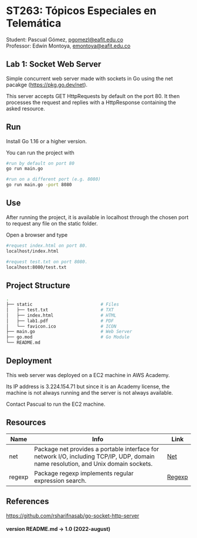 # ST263: Tópicos Especiales en Telemática
Student: Pascual Gómez, pgomezl@eafit.edu.co  
Professor: Edwin Montoya, emontoya@eafit.edu.co

## Lab 1: Socket Web Server
Simple concurrent web server made with sockets in Go using the net pacakge (https://pkg.go.dev/net).

This server accepts GET HttpRequests by default on the port 80. It then processes the request and replies with a HttpResponse containing the asked resource.

## Run
Install Go 1.16 or a higher version.

You can run the project with
```bash
#run by default on port 80
go run main.go

#run on a different port (e.g. 8080)
go run main.go -port 8080

```

## Use
After running the project, it is available in localhost through the chosen port to request any file on the static folder.

Open a browser and type
```bash
#request index.html on port 80.
localhost/index.html

#request test.txt on port 8080.
localhost:8080/test.txt
```

## Project Structure
 ```bash
.
├── static                          # Files                  
│   ├── test.txt                    # TXT                 
│   ├── index.html                  # HTML
│   ├── lab1.pdf                    # PDF
│   └── favicon.ico                 # ICON
├── main.go                         # Web Server
├── go.mod                          # Go Module
└── README.md  
```

## Deployment
This web server was deployed on a EC2 machine in AWS Academy. 

Its IP address is 3.224.154.71 but since it is an Academy license, the machine is not always running and the server is not always available.

Contact Pascual to run the EC2 machine.

## Resources
|Name|Info|Link|
|------|-----------|----|
|net|Package net provides a portable interface for network I/O, including TCP/IP, UDP, domain name resolution, and Unix domain sockets.|[Net](https://pkg.go.dev/net)|
|regexp|Package regexp implements regular expression search.|[Regexp](https://pkg.go.dev/regexp)|

## References
https://github.com/rsharifnasab/go-socket-http-server

#### version README.md -> 1.0 (2022-august)

